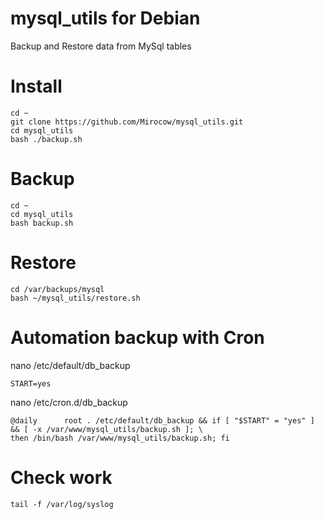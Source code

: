 mysql_utils for Debian
=======================

Backup and Restore data from MySql tables

Install
======

    cd ~
    git clone https://github.com/Mirocow/mysql_utils.git
    cd mysql_utils
    bash ./backup.sh

Backup    
======

    cd ~
    cd mysql_utils
    bash backup.sh

Restore
=======

    cd /var/backups/mysql
    bash ~/mysql_utils/restore.sh

Automation backup with Cron
===========================

nano /etc/default/db_backup

    START=yes

nano /etc/cron.d/db_backup

    @daily      root . /etc/default/db_backup && if [ "$START" = "yes" ] && [ -x /var/www/mysql_utils/backup.sh ]; \
    then /bin/bash /var/www/mysql_utils/backup.sh; fi

Check work
==========

    tail -f /var/log/syslog
